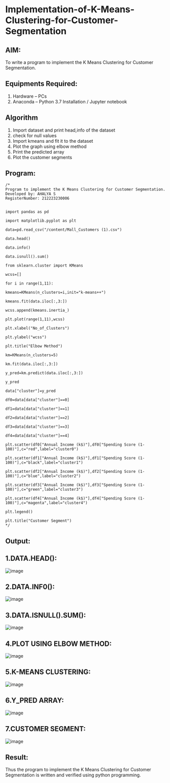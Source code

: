 # Implementation-of-K-Means-Clustering-for-Customer-Segmentation

## AIM:
To write a program to implement the K Means Clustering for Customer Segmentation.

## Equipments Required:
1. Hardware – PCs
2. Anaconda – Python 3.7 Installation / Jupyter notebook

## Algorithm
1. Import dataset and print head,info of the dataset
2. check for null values
3. Import kmeans and fit it to the dataset
4. Plot the graph using elbow method
5. Print the predicted array
6. Plot the customer segments

## Program:
```
/*
Program to implement the K Means Clustering for Customer Segmentation.
Developed by: AHALYA S
RegisterNumber: 212223230006


import pandas as pd

import matplotlib.pyplot as plt

data=pd.read_csv("/content/Mall_Customers (1).csv")

data.head()

data.info()

data.isnull().sum()

from sklearn.cluster import KMeans

wcss=[]

for i in range(1,11):

kmeans=KMeans(n_clusters=i,init="k-means++")

kmeans.fit(data.iloc[:,3:])

wcss.append(kmeans.inertia_)

plt.plot(range(1,11),wcss)

plt.xlabel("No_of_Clusters")

plt.ylabel("wcss")

plt.title("Elbow Method")

km=KMeans(n_clusters=5)

km.fit(data.iloc[:,3:])

y_pred=km.predict(data.iloc[:,3:])

y_pred

data["cluster"]=y_pred

df0=data[data["cluster"]==0]

df1=data[data["cluster"]==1]

df2=data[data["cluster"]==2]

df3=data[data["cluster"]==3]

df4=data[data["cluster"]==4]

plt.scatter(df0["Annual Income (k$)"],df0["Spending Score (1-100)"],c="red",label="cluster0")

plt.scatter(df1["Annual Income (k$)"],df1["Spending Score (1-100)"],c="black",label="cluster1")

plt.scatter(df2["Annual Income (k$)"],df2["Spending Score (1-100)"],c="blue",label="cluster2")

plt.scatter(df3["Annual Income (k$)"],df3["Spending Score (1-100)"],c="green",label="cluster3")

plt.scatter(df4["Annual Income (k$)"],df4["Spending Score (1-100)"],c="magenta",label="cluster4")

plt.legend()

plt.title("Customer Segment")
*/
```

## Output:

## 1.DATA.HEAD():

![image](https://github.com/user-attachments/assets/a2f304d2-9b43-456b-af44-12946271f632)

## 2.DATA.INF0():

![image](https://github.com/user-attachments/assets/97d06643-735c-4970-9226-69e7e3ec07af)


## 3.DATA.ISNULL().SUM():

![image](https://github.com/user-attachments/assets/413a83f3-cd57-4002-b992-e2a7bd25bad0)


## 4.PLOT USING ELBOW METHOD:

![image](https://github.com/user-attachments/assets/f49d838c-e63b-4f7e-b605-cc64dafe5da6)

## 5.K-MEANS CLUSTERING:

![image](https://github.com/user-attachments/assets/d23f1268-f4b2-4f1a-a810-6e3c8a71dc9c)


## 6.Y_PRED ARRAY:

![image](https://github.com/user-attachments/assets/7ffc78af-df39-4c64-94ec-4d1122f8cf80)


## 7.CUSTOMER SEGMENT:

![image](https://github.com/user-attachments/assets/5e2d1532-4d53-4543-b359-968dbe8d6c04)



## Result:

Thus the program to implement the K Means Clustering for Customer Segmentation is written and verified using python programming.








